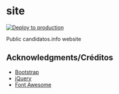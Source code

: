 # site
[![Deploy to production](https://github.com/ABuarque/i2m/workflows/Deploy/badge.svg)](https://candidatos.info)

Public candidatos.info website


## Acknowledgments/Créditos

- [Bootstrap](https://getbootstrap.com/)
- [jQuery](https://jquery.com/)
- [Font Awesome](https://fontawesome.com/)
